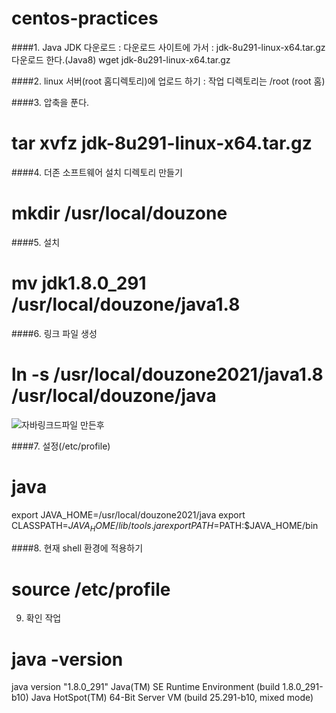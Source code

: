 # centos-practices

####1. Java JDK 다운로드
   : 다운로드 사이트에 가서 
   : jdk-8u291-linux-x64.tar.gz 다운로드 한다.(Java8)
   wget jdk-8u291-linux-x64.tar.gz
    
####2. linux 서버(root 홈디렉토리)에 업로드 하기
   : 작업 디렉토리는 /root (root 홈)

####3. 압축을 푼다.
   # tar xvfz jdk-8u291-linux-x64.tar.gz

####4. 더존 소프트웨어 설치 디렉토리 만들기
   # mkdir /usr/local/douzone

####5. 설치
   # mv jdk1.8.0_291 /usr/local/douzone/java1.8

####6. 링크 파일 생성
   # ln -s /usr/local/douzone2021/java1.8 /usr/local/douzone/java
![자바링크드파일 만든후](https://user-images.githubusercontent.com/90162940/135235137-b2126d80-ad84-4261-8689-e8e1867e8ef1.PNG)



####7. 설정(/etc/profile)

# java
export JAVA_HOME=/usr/local/douzone2021/java
export CLASSPATH=$JAVA_HOME/lib/tools.jar
export PATH=$PATH:$JAVA_HOME/bin

####8. 현재 shell 환경에 적용하기
 # source /etc/profile

9. 확인 작업
# java -version

java version "1.8.0_291"
Java(TM) SE Runtime Environment (build 1.8.0_291-b10)
Java HotSpot(TM) 64-Bit Server VM (build 25.291-b10, mixed mode)



